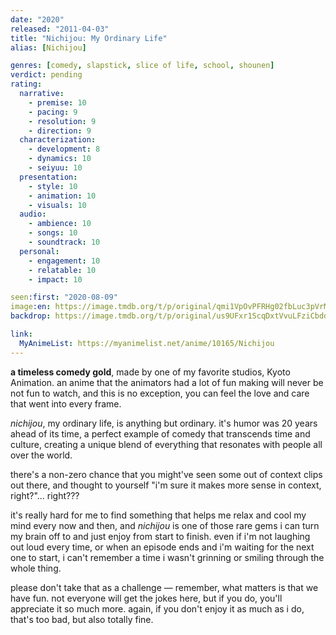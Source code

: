 ```yaml
---
date: "2020"
released: "2011-04-03"
title: "Nichijou: My Ordinary Life"
alias: [Nichijou]

genres: [comedy, slapstick, slice of life, school, shounen]
verdict: pending
rating:
  narrative:
    - premise: 10
    - pacing: 9
    - resolution: 9
    - direction: 9
  characterization:
    - development: 8
    - dynamics: 10
    - seiyuu: 10
  presentation:
    - style: 10
    - animation: 10
    - visuals: 10
  audio:
    - ambience: 10
    - songs: 10
    - soundtrack: 10
  personal:
    - engagement: 10
    - relatable: 10
    - impact: 10

seen:first: "2020-08-09"
image:en: https://image.tmdb.org/t/p/original/qmi1VpOvPFRHg02fbLuc3pVrMbt.jpg
backdrop: https://image.tmdb.org/t/p/original/us9UFxr1ScqDxtVvuLFziCbddnK.jpg

link:
  MyAnimeList: https://myanimelist.net/anime/10165/Nichijou
---
```


**a timeless comedy gold**, made by one of my favorite studios, Kyoto Animation. an anime that the animators had a lot of fun making will never be not fun to watch, and this is no exception, you can feel the love and care that went into every frame.

*nichijou*, my ordinary life, is anything but ordinary. it's humor was 20 years ahead of its time, a perfect example of comedy that transcends time and culture, creating a unique blend of everything that resonates with people all over the world.

there's a non-zero chance that you might've seen some out of context clips out there, and thought to yourself "i'm sure it makes more sense in context, right?"... right???

it's really hard for me to find something that helps me relax and cool my mind every now and then, and *nichijou* is one of those rare gems i can turn my brain off to and just enjoy from start to finish. even if i'm not laughing out loud every time, or when an episode ends and i'm waiting for the next one to start, i can't remember a time i wasn't grinning or smiling through the whole thing.

please don't take that as a challenge — remember, what matters is that we have fun. not everyone will get the jokes here, but if you do, you'll appreciate it so much more. again, if you don't enjoy it as much as i do, that's too bad, but also totally fine.

